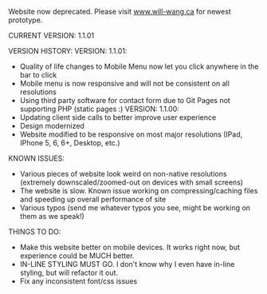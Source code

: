Website now deprecated. Please visit www.will-wang.ca for newest prototype.

CURRENT VERSION: 1.1.01

VERSION HISTORY:
  VERSION: 1.1.01:
  - Quality of life changes to Mobile Menu now let you click anywhere in the bar to click
  - Mobile menu is now responsive and will not be consistent on all resolutions
  - Using third party software for contact form due to Git Pages not supporting PHP (static pages :\) 
  VERSION: 1.1.00:
  - Updating client side calls to better improve user experience
  - Design modernized 
  - Website modified to be responsive on most major resolutions (IPad, IPhone 5, 6, 6+, Desktop, etc.)

KNOWN ISSUES:
- Various pieces of website look weird on non-native resolutions (extremely downscaled/zoomed-out on devices with small screens)
- The website is slow. Known issue working on compressing/caching files and speeding up overall performance of site
- Various typos (send me whatever typos you see, might be working on them as we speak!)

THINGS TO DO:
- Make this website better on mobile devices. It works right now, but experience could be MUCH better. 
- IN-LINE STYLING MUST GO. I don't know why I even have in-line styling, but will refactor it out.
- Fix any inconsistent font/css issues
